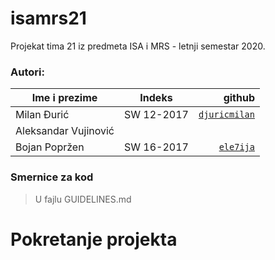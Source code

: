 # isamrs21
Projekat tima 21 iz predmeta ISA i MRS - letnji semestar 2020.

### Autori:
|     Ime i prezime    	|   Indeks   	| github      	|
|--------------------	|:----------:	|-------------:	|
|      Milan Đurić     	| SW 12-2017 	| [```djuricmilan```](github.com/djuricmilan) 	|
| Aleksandar Vujinović 	|            	|             	|
|     Bojan Popržen    	| SW 16-2017 	| [```ele7ija```](github.com/ele7ija)    	|

### Smernice za kod
> U fajlu GUIDELINES.md

# Pokretanje projekta
